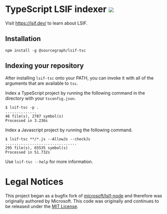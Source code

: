 # TypeScript LSIF indexer ![](https://img.shields.io/badge/status-beta-orange?style=flat)

Visit https://lsif.dev/ to learn about LSIF.

## Installation

```
npm install -g @sourcegraph/lsif-tsc
```

## Indexing your repository

After installing `lsif-tsc` onto your PATH, you can invoke it with all of the arguments that are available to `tsc`.

Index a TypeScript project by running the following command in the directory with your `tsconfig.json`.

```
$ lsif-tsc -p .
..............
46 file(s), 2787 symbol(s)
Processed in 3.236s
```

Index a Javascript project by running the following command.

```
$ lsif-tsc **/*.js --AllowJs --checkJs
................................
295 file(s), 65535 symbol(s)
Processed in 51.732s
```

Use `lsif-tsc --help` for more information.

# Legal Notices

This project began as a bugfix fork of [microsoft/lsif-node](https://github.com/microsoft/lsif-node) and therefore was originally authored by Microsoft. This code was originally and continues to be released under the [MIT License](./LICENSE).

